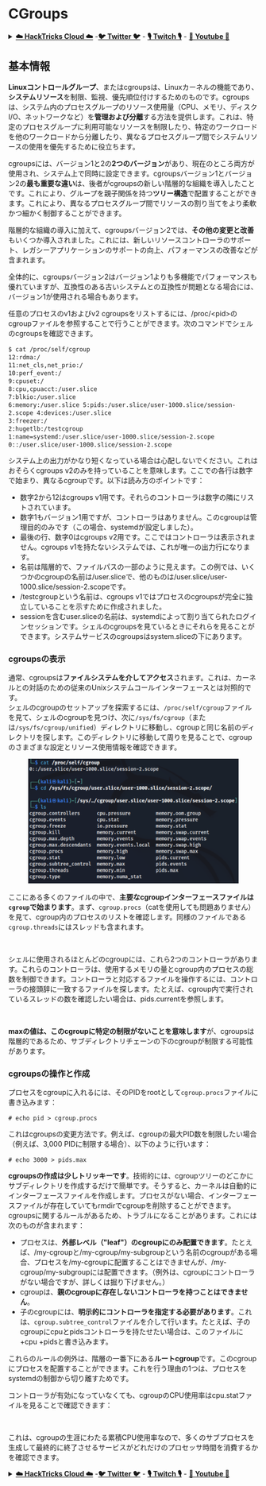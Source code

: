 # CGroups

<details>

<summary><a href="https://cloud.hacktricks.xyz/pentesting-cloud/pentesting-cloud-methodology"><strong>☁️ HackTricks Cloud ☁️</strong></a> -<a href="https://twitter.com/hacktricks_live"><strong>🐦 Twitter 🐦</strong></a> - <a href="https://www.twitch.tv/hacktricks_live/schedule"><strong>🎙️ Twitch 🎙️</strong></a> - <a href="https://www.youtube.com/@hacktricks_LIVE"><strong>🎥 Youtube 🎥</strong></a></summary>

* **サイバーセキュリティ会社**で働いていますか？ **HackTricksで会社を宣伝**したいですか？または、**PEASSの最新バージョンにアクセスしたり、HackTricksをPDFでダウンロード**したいですか？[**SUBSCRIPTION PLANS**](https://github.com/sponsors/carlospolop)をチェックしてください！
* [**The PEASS Family**](https://opensea.io/collection/the-peass-family)を見つけてください。独占的な[**NFT**](https://opensea.io/collection/the-peass-family)のコレクションです。
* [**公式のPEASS＆HackTricksのグッズ**](https://peass.creator-spring.com)を手に入れましょう。
* [**💬**](https://emojipedia.org/speech-balloon/) [**Discordグループ**](https://discord.gg/hRep4RUj7f)または[**telegramグループ**](https://t.me/peass)に**参加**するか、**Twitter**で**フォロー**してください[**🐦**](https://github.com/carlospolop/hacktricks/tree/7af18b62b3bdc423e11444677a6a73d4043511e9/\[https:/emojipedia.org/bird/README.md)[**@carlospolopm**](https://twitter.com/hacktricks\_live)**。**
* **ハッキングのトリックを共有するには、PRを** [**hacktricks repo**](https://github.com/carlospolop/hacktricks) **と** [**hacktricks-cloud repo**](https://github.com/carlospolop/hacktricks-cloud) **に提出してください。**

</details>

## 基本情報

**Linuxコントロールグループ**、またはcgroupsは、Linuxカーネルの機能であり、**システムリソース**を制限、監視、優先順位付けするためのものです。cgroupsは、システム内のプロセスグループのリソース使用量（CPU、メモリ、ディスクI/O、ネットワークなど）を**管理および分離**する方法を提供します。これは、特定のプロセスグループに利用可能なリソースを制限したり、特定のワークロードを他のワークロードから分離したり、異なるプロセスグループ間でシステムリソースの使用を優先するために役立ちます。

cgroupsには、バージョン1と2の**2つのバージョン**があり、現在のところ両方が使用され、システム上で同時に設定できます。cgroupsバージョン1とバージョン2の**最も重要な違い**は、後者がcgroupsの新しい階層的な組織を導入したことです。これにより、グループを親子関係を持つ**ツリー構造**で配置することができます。これにより、異なるプロセスグループ間でリソースの割り当てをより柔軟かつ細かく制御することができます。

階層的な組織の導入に加えて、cgroupsバージョン2では、**その他の変更と改善**もいくつか導入されました。これには、新しいリソースコントローラのサポート、レガシーアプリケーションのサポートの向上、パフォーマンスの改善などが含まれます。

全体的に、cgroupsバージョン2はバージョン1よりも多機能でパフォーマンスも優れていますが、互換性のある古いシステムとの互換性が問題となる場合には、バージョン1が使用される場合もあります。

任意のプロセスのv1およびv2 cgroupsをリストするには、/proc/\<pid>のcgroupファイルを参照することで行うことができます。次のコマンドでシェルのcgroupsを確認できます。
```shell-session
$ cat /proc/self/cgroup
12:rdma:/
11:net_cls,net_prio:/
10:perf_event:/
9:cpuset:/
8:cpu,cpuacct:/user.slice
7:blkio:/user.slice
6:memory:/user.slice 5:pids:/user.slice/user-1000.slice/session-2.scope 4:devices:/user.slice
3:freezer:/
2:hugetlb:/testcgroup
1:name=systemd:/user.slice/user-1000.slice/session-2.scope
0::/user.slice/user-1000.slice/session-2.scope
```
システム上の出力がかなり短くなっている場合は心配しないでください。これはおそらくcgroups v2のみを持っていることを意味します。ここでの各行は数字で始まり、異なるcgroupです。以下は読み方のポイントです：

- 数字2から12はcgroups v1用です。それらのコントローラは数字の隣にリストされています。
- 数字1もバージョン1用ですが、コントローラはありません。このcgroupは管理目的のみです（この場合、systemdが設定しました）。
- 最後の行、数字0はcgroups v2用です。ここではコントローラは表示されません。cgroups v1を持たないシステムでは、これが唯一の出力行になります。
- 名前は階層的で、ファイルパスの一部のように見えます。この例では、いくつかのcgroupの名前は/user.sliceで、他のものは/user.slice/user-1000.slice/session-2.scopeです。
- /testcgroupという名前は、cgroups v1ではプロセスのcgroupsが完全に独立していることを示すために作成されました。
- sessionを含むuser.sliceの名前は、systemdによって割り当てられたログインセッションです。シェルのcgroupsを見ているときにそれらを見ることができます。システムサービスのcgroupsはsystem.sliceの下にあります。

### cgroupsの表示

通常、cgroupsは**ファイルシステムを介してアクセス**されます。これは、カーネルとの対話のための従来のUnixシステムコールインターフェースとは対照的です。\
シェルのcgroupのセットアップを探索するには、`/proc/self/cgroup`ファイルを見て、シェルのcgroupを見つけ、次に`/sys/fs/cgroup`（または`/sys/fs/cgroup/unified`）ディレクトリに移動し、cgroupと同じ名前のディレクトリを探します。このディレクトリに移動して周りを見ることで、cgroupのさまざまな設定とリソース使用情報を確認できます。

<figure><img src="../../../.gitbook/assets/image (10) (2).png" alt=""><figcaption></figcaption></figure>

ここにある多くのファイルの中で、**主要なcgroupインターフェースファイルは`cgroup`で始まります**。まず、`cgroup.procs`（catを使用しても問題ありません）を見て、cgroup内のプロセスのリストを確認します。同様のファイルである`cgroup.threads`にはスレッドも含まれます。

<figure><img src="../../../.gitbook/assets/image (1) (1) (5).png" alt=""><figcaption></figcaption></figure>

シェルに使用されるほとんどのcgroupには、これら2つのコントローラがあります。これらのコントローラは、使用するメモリの量とcgroup内のプロセスの総数を制御できます。コントローラと対応するファイルを操作するには、コントローラの接頭辞に一致するファイルを探します。たとえば、cgroup内で実行されているスレッドの数を確認したい場合は、pids.currentを参照します。

<figure><img src="../../../.gitbook/assets/image (3) (5).png" alt=""><figcaption></figcaption></figure>

**maxの値は、このcgroupに特定の制限がないことを意味します**が、cgroupsは階層的であるため、サブディレクトリチェーンの下のcgroupが制限する可能性があります。

### cgroupsの操作と作成

プロセスをcgroupに入れるには、そのPIDをrootとして`cgroup.procs`ファイルに書き込みます：
```shell-session
# echo pid > cgroup.procs
```
これはcgroupsの変更方法です。例えば、cgroupの最大PID数を制限したい場合（例えば、3,000 PIDに制限する場合）、以下のように行います：
```shell-session
# echo 3000 > pids.max
```
**cgroupsの作成は少しトリッキーです**。技術的には、cgroupツリーのどこかにサブディレクトリを作成するだけで簡単です。そうすると、カーネルは自動的にインターフェースファイルを作成します。プロセスがない場合、インターフェースファイルが存在していてもrmdirでcgroupを削除することができます。cgroupsに関するルールがあるため、トラブルになることがあります。これには次のものが含まれます：

* プロセスは、**外部レベル（"leaf"）のcgroupにのみ配置できます**。たとえば、/my-cgroupと/my-cgroup/my-subgroupという名前のcgroupがある場合、プロセスを/my-cgroupに配置することはできませんが、/my-cgroup/my-subgroupには配置できます。（例外は、cgroupにコントローラがない場合ですが、詳しくは掘り下げません。）
* cgroupは、**親のcgroupに存在しないコントローラを持つことはできません**。
* 子のcgroupには、**明示的にコントローラを指定する必要があります**。これは、`cgroup.subtree_control`ファイルを介して行います。たとえば、子のcgroupにcpuとpidsコントローラを持たせたい場合は、このファイルに+cpu +pidsと書き込みます。

これらのルールの例外は、階層の一番下にある**ルートcgroup**です。このcgroupにプロセスを配置することができます。これを行う理由の1つは、プロセスをsystemdの制御から切り離すためです。

コントローラが有効になっていなくても、cgroupのCPU使用率はcpu.statファイルを見ることで確認できます：

<figure><img src="../../../.gitbook/assets/image (2) (6) (3).png" alt=""><figcaption></figcaption></figure>

これは、cgroupの生涯にわたる累積CPU使用率なので、多くのサブプロセスを生成して最終的に終了させるサービスがどれだけのプロセッサ時間を消費するかを確認できます。

<details>

<summary><a href="https://cloud.hacktricks.xyz/pentesting-cloud/pentesting-cloud-methodology"><strong>☁️ HackTricks Cloud ☁️</strong></a> -<a href="https://twitter.com/hacktricks_live"><strong>🐦 Twitter 🐦</strong></a> - <a href="https://www.twitch.tv/hacktricks_live/schedule"><strong>🎙️ Twitch 🎙️</strong></a> - <a href="https://www.youtube.com/@hacktricks_LIVE"><strong>🎥 Youtube 🎥</strong></a></summary>

* **サイバーセキュリティ企業で働いていますか？** **HackTricksで会社を宣伝**したいですか？または、**PEASSの最新バージョンにアクセスしたり、HackTricksをPDFでダウンロード**したいですか？[**SUBSCRIPTION PLANS**](https://github.com/sponsors/carlospolop)をチェックしてください！
* [**The PEASS Family**](https://opensea.io/collection/the-peass-family)を見つけて、独占的な[**NFT**](https://opensea.io/collection/the-peass-family)のコレクションを発見してください。
* [**公式のPEASS＆HackTricksグッズ**](https://peass.creator-spring.com)を手に入れましょう。
* [**💬**](https://emojipedia.org/speech-balloon/) [**Discordグループ**](https://discord.gg/hRep4RUj7f)または[**telegramグループ**](https://t.me/peass)に参加するか、**Twitter** [**🐦**](https://github.com/carlospolop/hacktricks/tree/7af18b62b3bdc423e11444677a6a73d4043511e9/\[https:/emojipedia.org/bird/README.md)[**@carlospolopm**](https://twitter.com/hacktricks\_live)**をフォローしてください。**
* **ハッキングのトリックを共有するには、**[**hacktricks repo**](https://github.com/carlospolop/hacktricks) **と** [**hacktricks-cloud repo**](https://github.com/carlospolop/hacktricks-cloud) **にPRを提出してください。**

</details>
